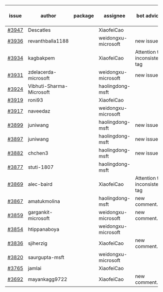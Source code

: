 | issue | author | package | assignee | bot advice | created date of issue | target release date | date from target |
| ------ | ------ | ------ | ------ | ------ | ------ | ------ | :-----: |
| [#3947](https://github.com/Azure/sdk-release-request/issues/3947) | Descatles |  | XiaofeiCao |  | 03-17 | 04-28 |  |
| [#3936](https://github.com/Azure/sdk-release-request/issues/3936) | revanthballa1188 |  | weidongxu-microsoft | new issue. | 03-16 | 04-28 |  |
| [#3934](https://github.com/Azure/sdk-release-request/issues/3934) | kagbakpem |  | XiaofeiCao | Attention to inconsistent tag | 03-15 | 04-28 |  |
| [#3931](https://github.com/Azure/sdk-release-request/issues/3931) | zdelacerda-microsoft |  | weidongxu-microsoft | new issue. | 03-15 | 04-28 |  |
| [#3924](https://github.com/Azure/sdk-release-request/issues/3924) | Vibhuti-Sharma-Microsoft |  | haolingdong-msft |  | 03-10 | 04-28 |  |
| [#3919](https://github.com/Azure/sdk-release-request/issues/3919) | roni93 |  | XiaofeiCao |  | 03-10 | 03-24 |  |
| [#3917](https://github.com/Azure/sdk-release-request/issues/3917) | naveedaz |  | weidongxu-microsoft |  | 03-10 | 03-24 |  |
| [#3899](https://github.com/Azure/sdk-release-request/issues/3899) | juniwang |  | haolingdong-msft | new issue. | 03-07 | 03-24 |  |
| [#3897](https://github.com/Azure/sdk-release-request/issues/3897) | juniwang |  | haolingdong-msft | new issue. | 03-07 | 03-24 |  |
| [#3882](https://github.com/Azure/sdk-release-request/issues/3882) | chchen3 |  | haolingdong-msft | new issue. | 03-03 | 03-24 |  |
| [#3877](https://github.com/Azure/sdk-release-request/issues/3877) | stuti-1807 |  | haolingdong-msft |  | 03-03 | 03-24 |  |
| [#3869](https://github.com/Azure/sdk-release-request/issues/3869) | alec-baird |  | XiaofeiCao | Attention to inconsistent tag | 03-03 | 03-24 |  |
| [#3867](https://github.com/Azure/sdk-release-request/issues/3867) | amatukmolina |  | haolingdong-msft | new comment. | 03-03 | 03-24 |  |
| [#3859](https://github.com/Azure/sdk-release-request/issues/3859) | gargankit-microsoft |  | weidongxu-microsoft | new comment. | 03-02 | 03-24 |  |
| [#3854](https://github.com/Azure/sdk-release-request/issues/3854) | htippanaboya |  | weidongxu-microsoft |  | 03-01 | 03-24 |  |
| [#3836](https://github.com/Azure/sdk-release-request/issues/3836) | sjiherzig |  | XiaofeiCao | new comment. | 02-23 | 03-24 |  |
| [#3820](https://github.com/Azure/sdk-release-request/issues/3820) | saurgupta-msft |  | weidongxu-microsoft |  | 02-16 | 03-24 |  |
| [#3765](https://github.com/Azure/sdk-release-request/issues/3765) | jamlai |  | XiaofeiCao |  | 02-10 | 03-24 |  |
| [#3692](https://github.com/Azure/sdk-release-request/issues/3692) | mayankagg9722 |  | XiaofeiCao | new comment. | 01-24 | 02-24 |  |
